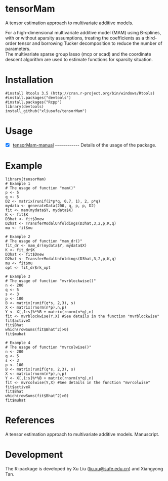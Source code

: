 # tensorMam
 A tensor estimation approach to multivariate additive models.
 
  For a high-dimensional multivariate additive model (MAM) using B-splines, with or without aparsity assumptions, 
  treating the coefficients as a third-order tensor and borrowing Tucker decomposition to reduce the number of parameters.  
  The multivariate sparse group lasso (mcp or scad) and the coordinate descent algorithm are used to estimate
  functions for sparsity situation.
# Installation

    #install Rtools 3.5 (http://cran.r-project.org/bin/windows/Rtools)
    #install.packages("devtools")
    #install.packages("Rcpp")
    library(devtools)
    install_github("xliusufe/tensorMam")

# Usage

   - [x] [tensorMam-manual](https://github.com/xliusufe/tensorMam/blob/master/inst/tensorMam-manual.pdf) ------------ Details of the usage of the package.
# Example
    
    library(tensorMam)
    # Example 1
    # The usage of function "mam()"
    p <- 5
    q <- 5
    D2 <- matrix(runif(2*p*q, 0.7, 1), 2, p*q) 
    mydata <- generateData(200, q, p, p, D2) 
    fit <- mam(mydata$Y, mydata$X)
    K <- fit$K
    D3hat <- fit$Dnew
    D2hat <- TransferModalUnfoldings(D3hat,3,2,p,K,q)
    mu <- fit$mu
    
    # Example 2
    # The usage of function "mam_dr()"
    fit_dr <- mam_dr(mydata$Y, mydata$X)
    K <- fit_dr$K
    D3hat <- fit$Dnew
    D2hat <- TransferModalUnfoldings(D3hat,3,2,p,K,q)	
    mu <- fit$mu
    opt <- fit_dr$rk_opt	
    
    # Example 3 
    # The usage of function "mvrblockwise()"
    n <- 200
    q <- 5
    s <- 3
    p <- 100
    B <- matrix(runif(q*s, 2,3), s)
    X <- matrix(rnorm(n*p),n,p)
    Y <- X[,1:s]%*%B + matrix(rnorm(n*q),n)
    fit <- mvrblockwise(Y,X) #See details in the function "mvrblockwise"
    fit$activeX
    fit$Bhat
    which(rowSums(fit$Bhat^2)>0)
    fit$muhat
    
    # Example 4
    # The usage of function "mvrcolwise()"
    n <- 200
    q <- 5
    s <- 3
    p <- 100
    B <- matrix(runif(q*s, 2,3), s)
    X <- matrix(rnorm(n*p),n,p)
    Y <- X[,1:s]%*%B + matrix(rnorm(n*q),n)
    fit <- mvrcolwise(Y,X) #See details in the function "mvrcolwise"
    fit$activeX
    fit$Bhat
    which(rowSums(fit$Bhat^2)>0)
    fit$muhat
    
 
 # References
A tensor estimation approach to multivariate additive models. Manuscript.

# Development
The R-package is developed by Xu Liu (liu.xu@sufe.edu.cn) and Xiangyong Tan.
